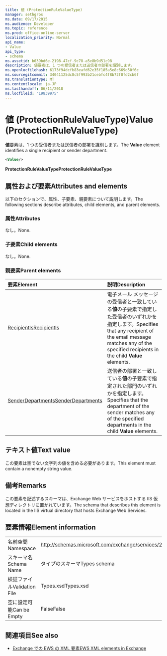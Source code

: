 ```yaml
---
title: 値 (ProtectionRuleValueType)
manager: sethgros
ms.date: 09/17/2015
ms.audience: Developer
ms.topic: reference
ms.prod: office-online-server
localization_priority: Normal
api_name:
- Value
api_type:
- schema
ms.assetid: b039bd6e-2198-47cf-9c78-a5e8b9d51c98
description: 値要素は、1 つの受信者または送信者の部署を識別します。
ms.openlocfilehash: 6173f94dcfb83eafd62e35f185a5e8c669d50f6c
ms.sourcegitcommit: 34041125dc8c5f993b21cebfc4f8b72f0fd2cb6f
ms.translationtype: MT
ms.contentlocale: ja-JP
ms.lasthandoff: 06/11/2018
ms.locfileid: "19839975"
---
```

# <a name="value-protectionrulevaluetype"></a><span data-ttu-id="37f47-103">値 (ProtectionRuleValueType)</span><span class="sxs-lookup"><span data-stu-id="37f47-103">Value (ProtectionRuleValueType)</span></span>

<span data-ttu-id="37f47-104">**値**要素は、1 つの受信者または送信者の部署を識別します。</span><span class="sxs-lookup"><span data-stu-id="37f47-104">The **Value** element identifies a single recipient or sender department.</span></span> 
  
```XML
<Value/>
```

<span data-ttu-id="37f47-105">**ProtectionRuleValueType**</span><span class="sxs-lookup"><span data-stu-id="37f47-105">**ProtectionRuleValueType**</span></span>

## <a name="attributes-and-elements"></a><span data-ttu-id="37f47-106">属性および要素</span><span class="sxs-lookup"><span data-stu-id="37f47-106">Attributes and elements</span></span>

<span data-ttu-id="37f47-107">以下のセクションで、属性、子要素、親要素について説明します。</span><span class="sxs-lookup"><span data-stu-id="37f47-107">The following sections describe attributes, child elements, and parent elements.</span></span>
  
### <a name="attributes"></a><span data-ttu-id="37f47-108">属性</span><span class="sxs-lookup"><span data-stu-id="37f47-108">Attributes</span></span>

<span data-ttu-id="37f47-109">なし。</span><span class="sxs-lookup"><span data-stu-id="37f47-109">None.</span></span>
  
### <a name="child-elements"></a><span data-ttu-id="37f47-110">子要素</span><span class="sxs-lookup"><span data-stu-id="37f47-110">Child elements</span></span>

<span data-ttu-id="37f47-111">なし。</span><span class="sxs-lookup"><span data-stu-id="37f47-111">None.</span></span>
  
### <a name="parent-elements"></a><span data-ttu-id="37f47-112">親要素</span><span class="sxs-lookup"><span data-stu-id="37f47-112">Parent elements</span></span>

|<span data-ttu-id="37f47-113">**要素**</span><span class="sxs-lookup"><span data-stu-id="37f47-113">**Element**</span></span>|<span data-ttu-id="37f47-114">**説明**</span><span class="sxs-lookup"><span data-stu-id="37f47-114">**Description**</span></span>|
|:-----|:-----|
|[<span data-ttu-id="37f47-115">RecipientIs</span><span class="sxs-lookup"><span data-stu-id="37f47-115">RecipientIs</span></span>](recipientis.md) <br/> |<span data-ttu-id="37f47-116">電子メール メッセージの受信者と一致している**値**の子要素で指定した受信者のいずれかを指定します。</span><span class="sxs-lookup"><span data-stu-id="37f47-116">Specifies that any recipient of the email message matches any of the specified recipients in the child **Value** elements.</span></span>  <br/> |
|[<span data-ttu-id="37f47-117">SenderDepartments</span><span class="sxs-lookup"><span data-stu-id="37f47-117">SenderDepartments</span></span>](senderdepartments.md) <br/> |<span data-ttu-id="37f47-118">送信者の部署と一致している**値**の子要素で指定された部門のいずれかを指定します。</span><span class="sxs-lookup"><span data-stu-id="37f47-118">Specifies that the department of the sender matches any of the specified departments in the child **Value** elements.</span></span>  <br/> |
   
## <a name="text-value"></a><span data-ttu-id="37f47-119">テキスト値</span><span class="sxs-lookup"><span data-stu-id="37f47-119">Text value</span></span>

<span data-ttu-id="37f47-120">この要素は空でない文字列の値を含める必要があります。</span><span class="sxs-lookup"><span data-stu-id="37f47-120">This element must contain a nonempty string value.</span></span>
  
## <a name="remarks"></a><span data-ttu-id="37f47-121">備考</span><span class="sxs-lookup"><span data-stu-id="37f47-121">Remarks</span></span>

<span data-ttu-id="37f47-122">この要素を記述するスキーマは、Exchange Web サービスをホストする IIS 仮想ディレクトリに置かれています。</span><span class="sxs-lookup"><span data-stu-id="37f47-122">The schema that describes this element is located in the IIS virtual directory that hosts Exchange Web Services.</span></span>
  
## <a name="element-information"></a><span data-ttu-id="37f47-123">要素情報</span><span class="sxs-lookup"><span data-stu-id="37f47-123">Element information</span></span>

|||
|:-----|:-----|
|<span data-ttu-id="37f47-124">名前空間</span><span class="sxs-lookup"><span data-stu-id="37f47-124">Namespace</span></span>  <br/> |http://schemas.microsoft.com/exchange/services/2006/types  <br/> |
|<span data-ttu-id="37f47-125">スキーマ名</span><span class="sxs-lookup"><span data-stu-id="37f47-125">Schema Name</span></span>  <br/> |<span data-ttu-id="37f47-126">タイプのスキーマ</span><span class="sxs-lookup"><span data-stu-id="37f47-126">Types schema</span></span>  <br/> |
|<span data-ttu-id="37f47-127">検証ファイル</span><span class="sxs-lookup"><span data-stu-id="37f47-127">Validation File</span></span>  <br/> |<span data-ttu-id="37f47-128">Types.xsd</span><span class="sxs-lookup"><span data-stu-id="37f47-128">Types.xsd</span></span>  <br/> |
|<span data-ttu-id="37f47-129">空に設定可能</span><span class="sxs-lookup"><span data-stu-id="37f47-129">Can be Empty</span></span>  <br/> |<span data-ttu-id="37f47-130">False</span><span class="sxs-lookup"><span data-stu-id="37f47-130">False</span></span>  <br/> |
   
## <a name="see-also"></a><span data-ttu-id="37f47-131">関連項目</span><span class="sxs-lookup"><span data-stu-id="37f47-131">See also</span></span>

- [<span data-ttu-id="37f47-132">Exchange での EWS の XML 要素</span><span class="sxs-lookup"><span data-stu-id="37f47-132">EWS XML elements in Exchange</span></span>](ews-xml-elements-in-exchange.md)

